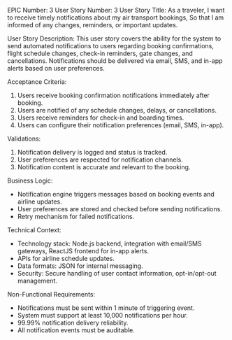 EPIC Number: 3
User Story Number: 3
User Story Title: As a traveler, I want to receive timely notifications about my air transport bookings, So that I am informed of any changes, reminders, or important updates.

User Story Description: This user story covers the ability for the system to send automated notifications to users regarding booking confirmations, flight schedule changes, check-in reminders, gate changes, and cancellations. Notifications should be delivered via email, SMS, and in-app alerts based on user preferences.

Acceptance Criteria:
1. Users receive booking confirmation notifications immediately after booking.
2. Users are notified of any schedule changes, delays, or cancellations.
3. Users receive reminders for check-in and boarding times.
4. Users can configure their notification preferences (email, SMS, in-app).

Validations:
1. Notification delivery is logged and status is tracked.
2. User preferences are respected for notification channels.
3. Notification content is accurate and relevant to the booking.

Business Logic:
- Notification engine triggers messages based on booking events and airline updates.
- User preferences are stored and checked before sending notifications.
- Retry mechanism for failed notifications.

Technical Context:
- Technology stack: Node.js backend, integration with email/SMS gateways, ReactJS frontend for in-app alerts.
- APIs for airline schedule updates.
- Data formats: JSON for internal messaging.
- Security: Secure handling of user contact information, opt-in/opt-out management.

Non-Functional Requirements:
- Notifications must be sent within 1 minute of triggering event.
- System must support at least 10,000 notifications per hour.
- 99.99% notification delivery reliability.
- All notification events must be auditable.